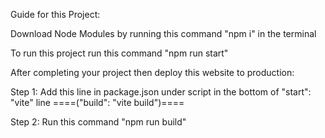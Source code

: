 Guide for this Project:

<!-- ======================== Step 1 ============================ -->
Download Node Modules by running this command "npm i" in the terminal
<!-- ============================================================ -->

<!-- ======================== Step 2 ============================ -->
To run this project run this command "npm run start"
<!-- ============================================================ -->

<!-- ======================== Step 3 ============================ -->
After completing your project then deploy this website to production:

Step 1: Add this line in package.json under script in the bottom of "start": "vite" line  ====("build": "vite build")====

Step 2: Run this command "npm run build"
<!-- ============================================================ -->